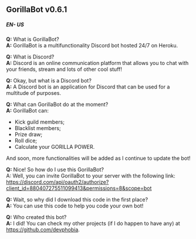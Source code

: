 ## GorillaBot v0.6.1 ##

##### EN- US #####


**Q:** What is GorillaBot?  
**A:** GorillaBot is a multifunctionality Discord bot hosted 24/7 on Heroku.  

**Q:** What is Discord?  
**A:** Discord is an online communication platform that allows you to chat with your friends,
stream and lots of other cool stuff!

**Q:** Okay, but what is a Discord bot?  
**A:** A Discord bot is an application for Discord that can be used for a multitude of purposes.

**Q:** What can GorillaBot do at the moment?  
**A:** GorillaBot can: 
+ Kick guild members;
+ Blacklist members;
+ Prize draw;
+ Roll dice;
+ Calculate your GORILLA POWER.

And soon, more functionalities will be added as I continue to update the bot!  

**Q:** Nice! So how do I use this GorillaBot?  
A: Well, you can invite GorillaBot to your server with the following link: https://discord.com/api/oauth2/authorize?client_id=880407275511099413&permissions=8&scope=bot

**Q:** Wait, so why did I download this code in the first place?  
**A:** You can use this code to help you code your own bot!

**Q:** Who created this bot?  
**A:** I did! You can check my other projects (if I do happen to have any) at https://github.com/devphobia.
